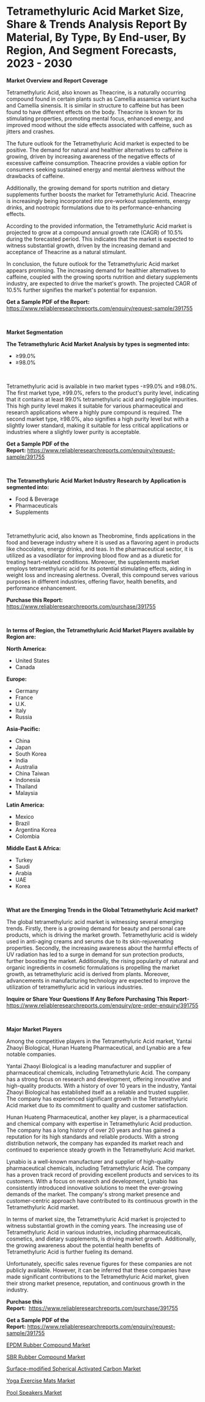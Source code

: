 <p><h1>Tetramethyluric Acid Market Size, Share & Trends Analysis Report By Material, By Type, By End-user, By Region, And Segment Forecasts, 2023 - 2030</h1></p><p><strong>Market Overview and Report Coverage</strong></p>
<p><p>Tetramethyluric Acid, also known as Theacrine, is a naturally occurring compound found in certain plants such as Camellia assamica variant kucha and Camellia sinensis. It is similar in structure to caffeine but has been found to have different effects on the body. Theacrine is known for its stimulating properties, promoting mental focus, enhanced energy, and improved mood without the side effects associated with caffeine, such as jitters and crashes.</p><p>The future outlook for the Tetramethyluric Acid market is expected to be positive. The demand for natural and healthier alternatives to caffeine is growing, driven by increasing awareness of the negative effects of excessive caffeine consumption. Theacrine provides a viable option for consumers seeking sustained energy and mental alertness without the drawbacks of caffeine.</p><p>Additionally, the growing demand for sports nutrition and dietary supplements further boosts the market for Tetramethyluric Acid. Theacrine is increasingly being incorporated into pre-workout supplements, energy drinks, and nootropic formulations due to its performance-enhancing effects.</p><p>According to the provided information, the Tetramethyluric Acid market is projected to grow at a compound annual growth rate (CAGR) of 10.5% during the forecasted period. This indicates that the market is expected to witness substantial growth, driven by the increasing demand and acceptance of Theacrine as a natural stimulant.</p><p>In conclusion, the future outlook for the Tetramethyluric Acid market appears promising. The increasing demand for healthier alternatives to caffeine, coupled with the growing sports nutrition and dietary supplements industry, are expected to drive the market's growth. The projected CAGR of 10.5% further signifies the market's potential for expansion.</p></p>
<p><strong>Get a Sample PDF of the Report:</strong> <a href="https://www.reliableresearchreports.com/enquiry/request-sample/391755">https://www.reliableresearchreports.com/enquiry/request-sample/391755</a></p>
<p>&nbsp;</p>
<p><strong>Market Segmentation</strong></p>
<p><strong>The Tetramethyluric Acid Market Analysis by types is segmented into:</strong></p>
<p><ul><li>≥99.0%</li><li>≥98.0%</li></ul></p>
<p>&nbsp;</p>
<p><p>Tetramethyluric acid is available in two market types -≥99.0% and ≥98.0%. The first market type, ≥99.0%, refers to the product's purity level, indicating that it contains at least 99.0% tetramethyluric acid and negligible impurities. This high purity level makes it suitable for various pharmaceutical and research applications where a highly pure compound is required. The second market type, ≥98.0%, also signifies a high purity level but with a slightly lower standard, making it suitable for less critical applications or industries where a slightly lower purity is acceptable.</p></p>
<p><strong>Get a Sample PDF of the Report:</strong>&nbsp;<a href="https://www.reliableresearchreports.com/enquiry/request-sample/391755">https://www.reliableresearchreports.com/enquiry/request-sample/391755</a></p>
<p>&nbsp;</p>
<p><strong>The Tetramethyluric Acid Market Industry Research by Application is segmented into:</strong></p>
<p><ul><li>Food & Beverage</li><li>Pharmaceuticals</li><li>Supplements</li></ul></p>
<p>&nbsp;</p>
<p><p>Tetramethyluric acid, also known as Theobromine, finds applications in the food and beverage industry where it is used as a flavoring agent in products like chocolates, energy drinks, and teas. In the pharmaceutical sector, it is utilized as a vasodilator for improving blood flow and as a diuretic for treating heart-related conditions. Moreover, the supplements market employs tetramethyluric acid for its potential stimulating effects, aiding in weight loss and increasing alertness. Overall, this compound serves various purposes in different industries, offering flavor, health benefits, and performance enhancement.</p></p>
<p><strong>Purchase this Report:</strong>&nbsp; <a href="https://www.reliableresearchreports.com/purchase/391755">https://www.reliableresearchreports.com/purchase/391755</a></p>
<p>&nbsp;</p>
<p><strong>In terms of Region, the Tetramethyluric Acid Market Players available by Region are:</strong></p>
<p>
    <p> <strong> North America: </strong>
        <ul>
            <li>United States</li>
            <li>Canada</li>
        </ul>
        </p> 
    <p> <strong> Europe: </strong>
        <ul>
            <li>Germany</li>
            <li>France</li>
            <li>U.K.</li>
            <li>Italy</li>
            <li>Russia</li>
        </ul>
        </p> 
    <p> <strong> Asia-Pacific: </strong>
        <ul>
            <li>China</li>
            <li>Japan</li>
            <li>South Korea</li>
            <li>India</li>
            <li>Australia</li>
            <li>China Taiwan</li>
            <li>Indonesia</li>
            <li>Thailand</li>
            <li>Malaysia</li>
        </ul>
        </p> 
    <p> <strong> Latin America: </strong>
        <ul>
            <li>Mexico</li>
            <li>Brazil</li>
            <li>Argentina Korea</li>
            <li>Colombia</li>
        </ul>
        </p> 
    <p> <strong> Middle East & Africa: </strong>
        <ul>
            <li>Turkey</li>
            <li>Saudi</li>
            <li>Arabia</li>
            <li>UAE</li>
            <li>Korea</li>
        </ul>
    </p>
    </p>
<p>&nbsp;</p>
<p><strong>What are the Emerging Trends in the Global Tetramethyluric Acid market?</strong></p>
<p><p>The global tetramethyluric acid market is witnessing several emerging trends. Firstly, there is a growing demand for beauty and personal care products, which is driving the market growth. Tetramethyluric acid is widely used in anti-aging creams and serums due to its skin-rejuvenating properties. Secondly, the increasing awareness about the harmful effects of UV radiation has led to a surge in demand for sun protection products, further boosting the market. Additionally, the rising popularity of natural and organic ingredients in cosmetic formulations is propelling the market growth, as tetramethyluric acid is derived from plants. Moreover, advancements in manufacturing technology are expected to improve the utilization of tetramethyluric acid in various industries.</p></p>
<p><strong>Inquire or Share Your Questions If Any Before Purchasing This Report</strong>- <a href="https://www.reliableresearchreports.com/enquiry/pre-order-enquiry/391755">https://www.reliableresearchreports.com/enquiry/pre-order-enquiry/391755</a></p>
<p>&nbsp;</p>
<p><strong>Major Market Players</strong></p>
<p><p>Among the competitive players in the Tetramethyluric Acid market, Yantai Zhaoyi Biological, Hunan Huateng Pharmaceutical, and Lynabio are a few notable companies. </p><p>Yantai Zhaoyi Biological is a leading manufacturer and supplier of pharmaceutical chemicals, including Tetramethyluric Acid. The company has a strong focus on research and development, offering innovative and high-quality products. With a history of over 10 years in the industry, Yantai Zhaoyi Biological has established itself as a reliable and trusted supplier. The company has experienced significant growth in the Tetramethyluric Acid market due to its commitment to quality and customer satisfaction. </p><p>Hunan Huateng Pharmaceutical, another key player, is a pharmaceutical and chemical company with expertise in Tetramethyluric Acid production. The company has a long history of over 20 years and has gained a reputation for its high standards and reliable products. With a strong distribution network, the company has expanded its market reach and continued to experience steady growth in the Tetramethyluric Acid market. </p><p>Lynabio is a well-known manufacturer and supplier of high-quality pharmaceutical chemicals, including Tetramethyluric Acid. The company has a proven track record of providing excellent products and services to its customers. With a focus on research and development, Lynabio has consistently introduced innovative solutions to meet the ever-growing demands of the market. The company's strong market presence and customer-centric approach have contributed to its continuous growth in the Tetramethyluric Acid market. </p><p>In terms of market size, the Tetramethyluric Acid market is projected to witness substantial growth in the coming years. The increasing use of Tetramethyluric Acid in various industries, including pharmaceuticals, cosmetics, and dietary supplements, is driving market growth. Additionally, the growing awareness about the potential health benefits of Tetramethyluric Acid is further fueling its demand. </p><p>Unfortunately, specific sales revenue figures for these companies are not publicly available. However, it can be inferred that these companies have made significant contributions to the Tetramethyluric Acid market, given their strong market presence, reputation, and continuous growth in the industry.</p></p>
<p><strong>Purchase this Report:</strong>&nbsp;&nbsp;<a href="https://www.reliableresearchreports.com/purchase/391755">https://www.reliableresearchreports.com/purchase/391755</a></p>
<p></p>
<p><strong>Get a Sample PDF of the Report:</strong>&nbsp;<a href="https://www.reliableresearchreports.com/enquiry/request-sample/391755">https://www.reliableresearchreports.com/enquiry/request-sample/391755</a></p>
<p><p><a href="https://medium.com/@hollymayert/epdm-rubber-compound-market-insights-into-market-cagr-market-trends-and-growth-strategies-da91d95ec288">EPDM Rubber Compound Market</a></p><p><a href="https://medium.com/@ulicesdoyle2023/sbr-rubber-compound-market-research-report-its-history-and-forecast-2023-to-2030-e300d0dfa8e2">SBR Rubber Compound Market</a></p><p><a href="https://github.com/YashRP12/Market-Research-Report-List-1/blob/main/surface-modified-spherical-activated-carbon-market.md">Surface-modified Spherical Activated Carbon Market</a></p><p><a href="https://www.linkedin.com/pulse/yoga-exercise-mats-market-challenges-opportunities-growth-kbkde/">Yoga Exercise Mats Market</a></p><p><a href="https://www.linkedin.com/pulse/decoding-pool-speakers-market-deep-dive-latest-trends-segmentation-n2j4e/">Pool Speakers Market</a></p></p>